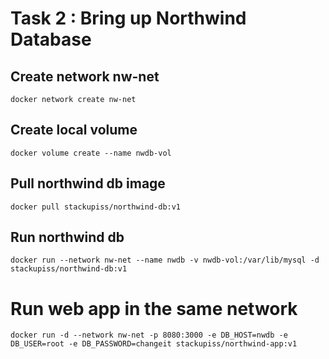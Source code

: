 # Task 2 : Bring up Northwind Database

## Create network nw-net
`docker network create nw-net`

## Create local volume
`docker volume create --name nwdb-vol`

## Pull northwind db image
`docker pull stackupiss/northwind-db:v1`

## Run northwind db
`docker run --network nw-net --name nwdb -v nwdb-vol:/var/lib/mysql -d stackupiss/northwind-db:v1`

# Run web app in the same network
```
docker run -d --network nw-net -p 8080:3000 -e DB_HOST=nwdb -e DB_USER=root -e DB_PASSWORD=changeit stackupiss/northwind-app:v1
```